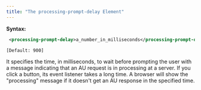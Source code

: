 ```yaml
---
title: "The processing-prompt-delay Element"
---
```


**Syntax:**

```xml
 <processing-prompt-delay>a_number_in_milliseconds</processing-prompt-delay>
```

`[Default: 900]`

It specifies the time, in milliseconds, to wait before prompting the
user with a message indicating that an AU request is in processing at a
server. If you click a button, its event listener takes a long time. A
browser will show the "processing" message if it doesn't get an AU
response in the specified time.
